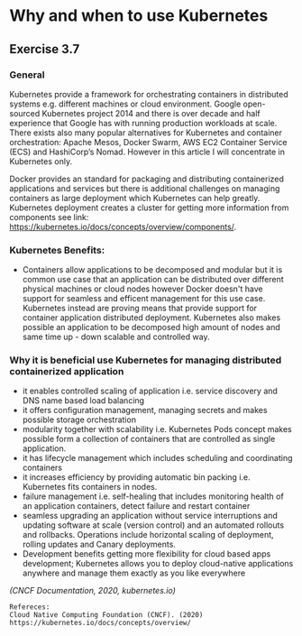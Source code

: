 
# Why and when to use Kubernetes
## Exercise 3.7 

### General
Kubernetes provide a framework for orchestrating containers in distributed systems e.g. different machines or cloud environment. Google open-sourced Kubernetes project 2014 and there is over decade and half experience that Google has with running production workloads at scale. There exists also many popular alternatives for Kubernetes and container orchestration: Apache Mesos, Docker Swarm, AWS EC2 Container Service (ECS) and HashiCorp’s Nomad. However in this article I will concentrate in Kubernetes only. 

Docker provides an standard for packaging and distributing containerized applications and services but there is additional challenges on managing containers as large deployment which Kubernetes can help greatly. Kubernetes deployment creates a cluster for getting more information from components see link: https://kubernetes.io/docs/concepts/overview/components/.

### Kubernetes Benefits: 
* Containers allow applications to be decomposed and modular but it is common use case that an application can be distributed over different physical machines or cloud nodes however Docker doesn't have support for seamless and efficent management for this use case. Kubernetes instead are proving means that provide support for container application distributed deployment. Kubernetes also makes possible an application to be decomposed high amount of nodes and same time up - down scalable and controlled way. 

###  Why it is beneficial use Kubernetes for managing distributed containerized application
* it enables controlled scaling of application i.e. service discovery and DNS name based load balancing
* it offers configuration management, managing secrets and makes possible storage orchestration
* modularity together with scalability i.e. Kubernetes Pods concept makes possible form a collection of containers that are controlled as single application. 
* it has lifecycle management which includes scheduling and coordinating containers 
* it increases efficiency by providing automatic bin packing i.e. Kubernetes fits containers in nodes.
* failure management i.e. self-healing that includes monitoring health of an application containers, detect failure and restart container  
* seamless upgrading an application without service interruptions and updating software at scale (version control) and an automated rollouts and rollbacks. Operations include horizontal scaling of deployment, rolling updates and Canary deployments. 
* Development benefits getting more flexibility for cloud based apps development; Kubernetes allows you to deploy cloud-native applications anywhere and manage them exactly as you like everywhere

*(CNCF Documentation, 2020, kubernetes.io)*

```
Refereces: 
Cloud Native Computing Foundation (CNCF). (2020) https://kubernetes.io/docs/concepts/overview/
```
